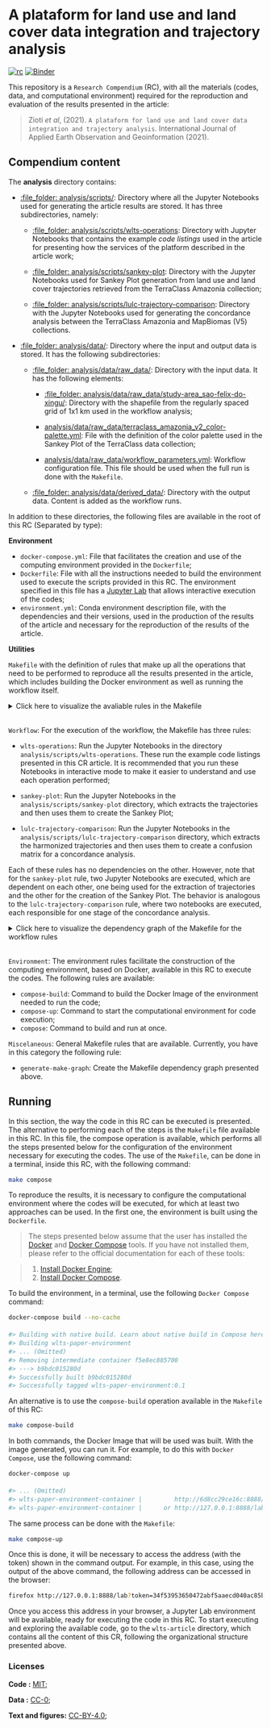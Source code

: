 
# A plataform for land use and land cover data integration and trajectory analysis

[![rc](https://img.shields.io/badge/research%20compendium-ready-brightgreen)](#)
[![Binder](https://mybinder.org/badge_logo.svg)](https://mybinder.org/v2/gh/M3nin0/wlts-compendium/HEAD)

This repository is a `Research Compendium` (RC), with all the materials
(codes, data, and computational environment) required for the
reproduction and evaluation of the results presented in the article:

> Zioti *et al*, (2021).
> `A plataform for land use and land cover data integration and trajectory analysis`.
> International Journal of Applied Earth Observation and Geoinformation
> (2021).

## Compendium content

The **analysis** directory contains:

-   [:file\_folder: analysis/scripts/](analysis/scripts/): Directory
    where all the Jupyter Notebooks used for generating the article
    results are stored. It has three subdirectories, namely:

    -   [:file\_folder:
        analysis/scripts/wlts-operations](analysis/scripts/wlts-operations):
        Directory with Jupyter Notebooks that contains the example *code
        listings* used in the article for presenting how the services of
        the platform described in the article work;

    -   [:file\_folder:
        analysis/scripts/sankey-plot](analysis/scripts/sankey-plot):
        Directory with the Jupyter Notebooks used for Sankey Plot
        generation from land use and land cover trajectories retrieved
        from the TerraClass Amazonia collection;

    -   [:file\_folder:
        analysis/scripts/lulc-trajectory-comparison](analysis/scripts/lulc-trajectory-comparison):
        Directory with the Jupyter Notebooks used for generating the
        concordance analysis between the TerraClass Amazonia and
        MapBiomas (V5) collections.

-   [:file\_folder: analysis/data/](analysis/data): Directory where the
    input and output data is stored. It has the following
    subdirectories:

    -   [:file\_folder:
        analysis/data/raw\_data/](analysis/data/raw_data/): Directory
        with the input data. It has the following elements:

        -   [:file\_folder:
            analysis/data/raw\_data/study-area\_sao-felix-do-xingu/](analysis/data/raw_data/study-area_sao-felix-do-xingu/):
            Directory with the shapefile from the regularly spaced grid
            of 1x1 km used in the workflow analysis;

        -   [analysis/data/raw\_data/terraclass\_amazonia\_v2\_color-palette.yml](analysis/data/raw_data/terraclass_amazonia_v2_color-palette.yml):
            File with the definition of the color palette used in the
            Sankey Plot of the TerraClass data collection;

        -   [analysis/data/raw\_data/workflow\_parameters.yml](analysis/data/raw_data/workflow_parameters.yml):
            Workflow configuration file. This file should be used when
            the full run is done with the `Makefile`.

    -   [:file\_folder:
        analysis/data/derived\_data/](analysis/data/derived_data):
        Directory with the output data. Content is added as the workflow
        runs.

In addition to these directories, the following files are available in
the root of this RC (Separated by type):

**Environment**

-   `docker-compose.yml`: File that facilitates the creation and use of
    the computing environment provided in the `Dockerfile`;
-   `Dockerfile`: File with all the instructions needed to build the
    environment used to execute the scripts provided in this RC. The
    environment specified in this file has a [Jupyter
    Lab](https://jupyterlab.readthedocs.io/en/stable/) that allows
    interactive execution of the codes;
-   `environment.yml`: Conda environment description file, with the
    dependencies and their versions, used in the production of the
    results of the article and necessary for the reproduction of the
    results of the article.

**Utilities**

`Makefile` with the definition of rules that make up all the operations
that need to be performed to reproduce all the results presented in the
article, which includes building the Docker environment as well as
running the workflow itself.

<details>
<summary>
Click here to visualize the avaliable rules in the Makefile
</summary>

``` sh
all                            (Workflow) Execute all workflow steps.
clean                          (Workflow) Remove all workflow results.
compose-build                  (Environment) Build the Docker Image of the environment needed to run the code.
compose                        (Environment) Build the Docker Image and start it for code execution on a Jupyter Lab environment.
compose-up                     (Environment) Start the Docker Container with a Jupyter Lab for code execution.
generate-make-graph            (Miscellaneous) Generate make dependencies as a graph
lulc-trajectory-comparison     (Workflow) Execute the notebooks to generate the Agreement analysis presented in the paper.
sankey-plot                    (Workflow) Execute the notebooks to generate the Sankey Plot presented in the paper.
wlts-operations                (Workflow) Execute the notebooks with the WLTS and WLCCS base operations presented in the paper.
```

</details>

<br>

`Workflow`: For the execution of the workflow, the Makefile has three
rules:

-   `wlts-operations`: Run the Jupyter Notebooks in the directory
    `analysis/scripts/wlts-operations`. These run the example code
    listings presented in this CR article. It is recommended that you
    run these Notebooks in interactive mode to make it easier to
    understand and use each operation performed;

-   `sankey-plot`: Run the Jupyter Notebooks in the
    `analysis/scripts/sankey-plot` directory, which extracts the
    trajectories and then uses them to create the Sankey Plot;

-   `lulc-trajectory-comparison`: Run the Jupyter Notebooks in the
    `analysis/scripts/lulc-trajectory-comparison` directory, which
    extracts the harmonized trajectories and then uses them to create a
    confusion matrix for a concordance analysis.

Each of these rules has no dependencies on the other. However, note that
for the `sankey-plot` rule, two Jupyter Notebooks are executed, which
are dependent on each other, one being used for the extraction of
trajectories and the other for the creation of the Sankey Plot. The
behavior is analogous to the `lulc-trajectory-comparison` rule, where
two notebooks are executed, each responsible for one stage of the
concordance analysis.

<details>
<summary>
Click here to visualize the dependency graph of the Makefile for the
workflow rules
</summary>

<div align="center">

<img src="./figures/makegraph.png" width="100%" style="display: block; margin: auto;" />

</div>

</details>

<br>

`Environment`: The environment rules facilitate the construction of the
computing environment, based on Docker, available in this RC to execute
the codes. The following rules are available:

-   `compose-build`: Command to build the Docker Image of the
    environment needed to run the code;
-   `compose-up`: Command to start the computational environment for
    code execution;
-   `compose`: Command to build and run at once.

`Miscelaneous`: General Makefile rules that are available. Currently,
you have in this category the following rule:

-   `generate-make-graph`: Create the Makefile dependency graph
    presented above.

## Running

In this section, the way the code in this RC can be executed is
presented. The alternative to performing each of the steps is the
`Makefile` file available in this RC. In this file, the compose
operation is available, which performs all the steps presented below for
the configuration of the environment necessary for executing the codes.
The use of the `Makefile`, can be done in a terminal, inside this RC,
with the following command:

``` sh
make compose
```

To reproduce the results, it is necessary to configure the computational
environment where the codes will be executed, for which at least two
approaches can be used. In the first one, the environment is built using
the `Dockerfile`.

> The steps presented below assume that the user has installed the
> [Docker](https://www.docker.com/) and [Docker
> Compose](https://docs.docker.com/compose/) tools. If you have not
> installed them, please refer to the official documentation for each of
> these tools:

> 1.  [Install Docker Engine](https://docs.docker.com/engine/install/);
> 2.  [Install Docker
>     Compose](https://docs.docker.com/compose/install/).

To build the environment, in a terminal, use the following
`Docker Compose` command:

``` sh
docker-compose build --no-cache

#> Building with native build. Learn about native build in Compose here: https://docs.docker.com/go/compose-native-build/
#> Building wlts-paper-environment
#> ... (Omitted)
#> Removing intermediate container f5e8ec885700
#> ---> b9bdc015280d
#> Successfully built b9bdc015280d
#> Successfully tagged wlts-paper-environment:0.1
```

An alternative is to use the `compose-build` operation available in the
`Makefile` of this RC:

``` sh
make compose-build
```

In both commands, the Docker Image that will be used was built. With the
image generated, you can run it. For example, to do this with
`Docker Compose`, use the following command:

``` sh
docker-compose up

#> ... (Omitted)
#> wlts-paper-environment-container |         http://6d8cc29ce16c:8888/lab?token=34f53953650472abf5aaecd040ac85b68992ef470a74bcc8
#> wlts-paper-environment-container |      or http://127.0.0.1:8888/lab?token=34f53953650472abf5aaecd040ac85b68992ef470a74bcc8
```

The same process can be done with the `Makefile`:

``` sh
make compose-up
```

Once this is done, it will be necessary to access the address (with the
token) shown in the command output. For example, in this case, using the
output of the above command, the following address can be accessed in
the browser:

``` sh
firefox http://127.0.0.1:8888/lab?token=34f53953650472abf5aaecd040ac85b68992ef470a74bcc8
```

Once you access this address in your browser, a Jupyter Lab environment
will be available, ready for executing the code in this RC. To start
executing and exploring the available code, go to the `wlts-article`
directory, which contains all the content of this CR, following the
organizational structure presented above.

### Licenses

**Code :** [MIT](LICENSE);

**Data :** [CC-0](http://creativecommons.org/publicdomain/zero/1.0/);

**Text and figures:**
[CC-BY-4.0](http://creativecommons.org/licenses/by/4.0/);
